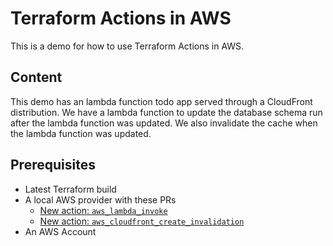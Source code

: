 # Terraform Actions in AWS

This is a demo for how to use Terraform Actions in AWS.

## Content

This demo has an lambda function todo app served through a CloudFront distribution.
We have a lambda function to update the database schema run after the lambda function was updated.
We also invalidate the cache when the lambda function was updated.

## Prerequisites

- Latest Terraform build
- A local AWS provider with these PRs
  - [New action: `aws_lambda_invoke`](https://github.com/hashicorp/terraform-provider-aws/pull/43972)
  - [New action: `aws_cloudfront_create_invalidation`](https://github.com/hashicorp/terraform-provider-aws/pull/43955)
- An AWS Account